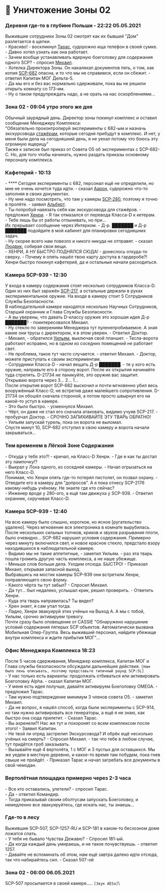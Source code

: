 # 📕 Уничтожение Зоны 02

### **Деревня где-то в глубине Польши - 22:22 05.05.2021**

Выжившие сотрудники Зоны 02 смотрят как их бывший "Дом" разлетается в щепки.\
\- Красиво! - воскликнул [Тарас](../../scpsl-features/custom-classes/uniq-classes/facility-manager.md), судорожно ища телефон в своей сумке. - Давно хотел узнать как она работает.\
\- Зачем вообще устанавливать ядерную боеголовку для содержания одного SCP? - спросил [Михаил](../../scpsl-features/custom-classes/uniq-classes/head-of-security.md).\
\- Хотелка Директора Зоны. Он накалякал документов пять, о том, как копия [SCP-682](../../scpsl-features/custom-scps/scp-682.md) опасна, и то что мы не справимся, если он сбежит. - ответил Капитан МОГ Дельта-5.\
\- Да мы его и без вас нормально сдерживали, пока вы не решили открыть комнату со 173-им.\
\- Ну о таком предупреждать надо, а не орать на нас оскорблениями...

### **Зона 02 - 09:04 утро этого же дня**

Обычный заурядный день. Директор зоны покинул комплекс и оставил сообщение Менеджеру Комплекса:\
"Обязательно проконтролируй эксперименты с 682-ым и назначь экскурсовода [стажёрам](../../scpsl-features/custom-classes/uniq-classes/trainee-scientist.md), которые сегодня прибудут в комплекс. И нет, у меня были дела на сегодняшний день, я не уехал потому что боюсь эту огромную ящерицу"\
Также к записке был приказ от Совета O5 об экспериментах с SCP-682-C. Но, для того чтобы начинать, нужно раздать приказы основному персоналу комплекса.

### **Кафетерий - 10:13**

\- **** Сегодня эксперименты с 682, персонал ещё не определили, но мне не очень хочется туда идти. - cказал [Аарон](../../scpsl-features/custom-classes/uniq-classes/major-scientist.md), судорожно что-то заполняя в своих документах.\
\- Ну мне надо посмотреть, что там у камеры [SCP-280](../../scpsl-features/custom-scps/scp-280.md), поэтому я точно в пролёте. - заявил [Альберт](../../scpsl-features/custom-classes/uniq-classes/containment-engineer.md).\
\- Ты попробуй навязать себя как экскурсовода для стажёров. - предложил [Хенри](../../scpsl-features/custom-classes/uniq-classes/containment-zone-manager.md). - Я так отмазался от перевода Класса-D к кетерам.\
\- Тебе лишь бы от работы отлынивать, но при... \
Их прерывает сообщение через Интерком. - Д-р. ███████ и Д-р  ███████ подойдите в мой кабинет для планировки сегодняшних задач.\
\- Ну скорее всего нам повезло и никого никуда не отправят. - сказал [Людвик](../../scpsl-features/custom-classes/uniq-classes/med-department-staff.md), собирая свои вещи.\
\- ХЕНРИ, А НУ БЫСТРО ПОДНЯЛСЯ СЮДА! - донеслось откуда-то сверху. - Почему я опять нашёл твою карту доступа в гардеробе?!\
Хенри быстро покинул кафетерий, да и остальные начали расходиться.

### **Камера SCP-939 - 12:30**&#x20;

У входа в камеру содержания стоят несколько сотрудников Класса-D. Один из них был заражён [SCP-217](../../scpsl-features/server-systems/mechanics/scp-217.md), а остальные держали в руках экспериментальное оружие. На входе в камеру стоит 5 Сотрудников Службы Безопасности.\
В наблюдательной камере находятся несколько Научных Сотрудников, Старший охранник и Глава Службы Безопасности.\
\- А вы уверены, что давать D-классу оружие это хорошая идея Д-р ███████? - поинтересовался Михаил.\
\- Ну стекло по заверениям Менеджера тут пуленепробиваемое. А зная какие они трусы с директором, я в этом уверен. - Ответил Доктор.\
\- Михаил, - обратился [Уильям](../../scpsl-features/custom-classes/uniq-classes/major-guard.md), выключая свой планшет. - Тесла-ворота работают исправно, но в одном из соседних помещений не работает свет.\
\- Не проблема, такое тут часто случается. - ответил Михаил. - Доктор, можете приступать к своим экспериментам.\
\- Сотрудники Класса-D - начал вещать Д-р ███████. - те у кого есть оружие, направьте его в сторону ворот. После их открытия начинайте туда стрелять. D-21734 не паникуйте, это оружие вас защитит. Открываю ворота через 3... 2... 1...\
После открытия ворот SCP-682 выскочил и почти мгновенно убил весь вооружённый Класс-D, не встретив даже малейшего сопротивления. D-21734 он обошёл сначала стороной, а потом просто швырнул его на какой-то уступ в камере.\
\- Это было быстро. - усмехнулся Михаил.\
\- Чёрт, он даже не стал его сначала атаковать, видимо учуяв SCP-217. - пробурчал Доктор. - СРОЧНО ЗАПИХИВАЙТЕ ЭТУ ТВАРЬ ОБРАТНО!\
\- Уильям запускай турель, пока он ворота не выломал.\
Спустя минут 10, SCP-682 отступил в свою камеру и ворота начали закрываться...

### **Тем временем в Лёгкой Зоне Содержания**

\- Откуда у тебя это?! - кричал, на Класс-D Хенри. - Где и как ты достал эту лампочку!?\
\- Выкрал у Лоха одного, из соседней камеры. - Начал огрызаться на него Класс-D.\
Понимая, что Хенри опять где-то потерял пистолет, он позвал охрану. - Отведите его в камеру для "допросов". А я пока отнесу SCP-2176 какому-нибудь учёному. Не знаете где кто сейчас?\
\- Инженер вроде у 280-ого, а ещё там движуха у SCP-939. - Ответил охранник, скручивая Класс-D.

### **Камера SCP-939 - 12:40**

На всю камеру было слышно, короткое, но ясное \[ругательство удалено]. Через мгновение  вся электроника в комнате вырубилась. После нескольких сильных толчков, криков и звуков разрывания плоти, было очевидно... SCP-682 нарушил условия содержания. Примерно через минуту включился свет, и новое красное стекло, предстало взору находившихся в наблюдательной камере.\
\- Видимо мы не такие аппетитные, - заметил Уильям. - раз эта тварь пошла громить другую часть комплекса, а не наше убежище.\
\- Меньше слов больше дела. Уходим отсюда. БЫСТРО! - Приказал Михаил, открывая запасной выход.\
Выбравшись на мостик камеры SCP-939 они встретили Хенри, поправляющего свою форму.\
\- Какого чёрта ты тут забыл? - Спросил Михаил.\
\- Да тут... был недалеко, услышал крик, решил проверить. - Ответить Хенри.\
\- Куда эта тварь направилась? Ты видел?\
\- Хрен знает, я сам упал тогда.\
\- Ладно, Хенри эвакуируй этих учёных на Выход А. А мы с тобой, Уильям, срочно активируем тревогу.\
Почти сразу было оповещение от CASSIE "Обнаружено нарушение условий содержания пятерых SCP объектов. Автоматически вызвана Мобильная Опер-Группа. Весь выживший персонал, найдите убежище внутри комплекса и ждите прибытия МОГ"...

### **Офис Менеджера Комплекса 18:23**

После 5 часов сдерживания, Менеджер комплекса, Капитан МОГ и Глава службы безопасности обсуждали дальнейшие действия. <mark style="color:blue;"></mark> `[Нам было лень описывать, поэтому представьте типичный раунд SCP:SL]`\
\- У нас только есть варианты: продолжать отбиваться или активировать Боеголовку Alpha. - сказал Капитан МОГ.\
\- У меня есть идея получше, давайте активируем Боеголовку OMEGA. - предложил Тарас.\
\- Там нужно подтверждение минимум 3 членов совета O5. - заметил Михаил.\
\- Да не вопрос, я нашёл способ, когда были эксперименты с SCP-914, но там нужно активировать все генераторы, а ещё я не знаю, как быстро она сюда прилетит. - Сказал Тарас.\
\- Вы ахренели?! Нас же тут и похоронят со всем комплексом после этого! - Заявил Капитан.\
\- Не твой ли отряд застрелил Экскурсовода? И обрёк ещё несколько учёных на смерть? - Спросил Михаил. - так что тебе в любом случае, тут придётся гроб заказывать.\
\- Вызывайте ещё 4 вертолёта, 1 с МОГ и 3 пустых для оставшихся. Мы же уедем в местную деревню, и какое-то время там побудем, пока гнев свыше не пройдёт. - Приказал Тарас и начал загребать все документы в свой чемодан.

### **Вертолётная площадка примерно через 2-3 часа**

\- Все кто оставались, улетели? - спросил Тарас.\
\- Да - ответил Командир.\
\- Тогда приказывай своим оболтусам запускать Боеголовку, и немедленно все эвакуируйтесь, где искать нас, ты знаешь...

### **Где-то в лесу**

Выжившие SCP-507, SCP-1257-RU и SCP-181 в каком-то бесхозном доме ложатся спать.\
\- У тебя не бывало Чувства Дежавю? - Спросил 181-ый.\
\- Да когда каждый день умираешь, и не такое почувствуешь. - ответил 1257.\
\- Давайте не вспоминать об этом, нам ещё завтра далеко идти отсюда, так что набирайтесь сил. - Сказал 507-ой

### **Зона 02 - 06:00 06.05.2021**

SCP-507 просыпается в своей камере..... `[Звук AESa]`\


